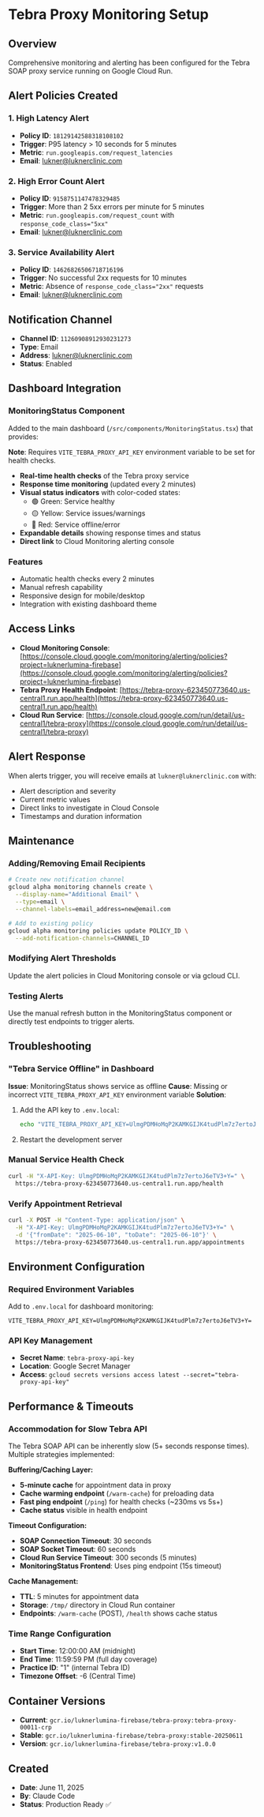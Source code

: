 # Tebra Proxy Monitoring Setup

## Overview

Comprehensive monitoring and alerting has been configured for the Tebra SOAP proxy service running on Google Cloud Run.

## Alert Policies Created

### 1. High Latency Alert

- **Policy ID**: `18129142588318108102`
- **Trigger**: P95 latency > 10 seconds for 5 minutes
- **Metric**: `run.googleapis.com/request_latencies`
- **Email**: [lukner@luknerclinic.com](mailto:lukner@luknerclinic.com)

### 2. High Error Count Alert

- **Policy ID**: `9158751147478329485`
- **Trigger**: More than 2 5xx errors per minute for 5 minutes
- **Metric**: `run.googleapis.com/request_count` with `response_code_class="5xx"`
- **Email**: [lukner@luknerclinic.com](mailto:lukner@luknerclinic.com)

### 3. Service Availability Alert

- **Policy ID**: `14626826506718716196`
- **Trigger**: No successful 2xx requests for 10 minutes
- **Metric**: Absence of `response_code_class="2xx"` requests
- **Email**: [lukner@luknerclinic.com](mailto:lukner@luknerclinic.com)

## Notification Channel

- **Channel ID**: `11260908912930231273`
- **Type**: Email
- **Address**: [lukner@luknerclinic.com](mailto:lukner@luknerclinic.com)
- **Status**: Enabled

## Dashboard Integration

### MonitoringStatus Component

Added to the main dashboard (`/src/components/MonitoringStatus.tsx`) that provides:

**Note**: Requires `VITE_TEBRA_PROXY_API_KEY` environment variable to be set for health checks.

- **Real-time health checks** of the Tebra proxy service
- **Response time monitoring** (updated every 2 minutes)
- **Visual status indicators** with color-coded states:
  - 🟢 Green: Service healthy
  - 🟡 Yellow: Service issues/warnings
  - 🔴 Red: Service offline/error
- **Expandable details** showing response times and status
- **Direct link** to Cloud Monitoring alerting console

### Features

- Automatic health checks every 2 minutes
- Manual refresh capability
- Responsive design for mobile/desktop
- Integration with existing dashboard theme

## Access Links

- **Cloud Monitoring Console**: [https://console.cloud.google.com/monitoring/alerting/policies?project=luknerlumina-firebase](https://console.cloud.google.com/monitoring/alerting/policies?project=luknerlumina-firebase)
- **Tebra Proxy Health Endpoint**: [https://tebra-proxy-623450773640.us-central1.run.app/health](https://tebra-proxy-623450773640.us-central1.run.app/health)
- **Cloud Run Service**: [https://console.cloud.google.com/run/detail/us-central1/tebra-proxy](https://console.cloud.google.com/run/detail/us-central1/tebra-proxy)

## Alert Response

When alerts trigger, you will receive emails at `lukner@luknerclinic.com` with:

- Alert description and severity
- Current metric values
- Direct links to investigate in Cloud Console
- Timestamps and duration information

## Maintenance

### Adding/Removing Email Recipients

```bash
# Create new notification channel
gcloud alpha monitoring channels create \
  --display-name="Additional Email" \
  --type=email \
  --channel-labels=email_address=new@email.com

# Add to existing policy
gcloud alpha monitoring policies update POLICY_ID \
  --add-notification-channels=CHANNEL_ID
```

### Modifying Alert Thresholds

Update the alert policies in Cloud Monitoring console or via gcloud CLI.

### Testing Alerts

Use the manual refresh button in the MonitoringStatus component or directly test endpoints to trigger alerts.

## Troubleshooting


### "Tebra Service Offline" in Dashboard
**Issue**: MonitoringStatus shows service as offline
**Cause**: Missing or incorrect `VITE_TEBRA_PROXY_API_KEY` environment variable
**Solution**:

1. Add the API key to `.env.local`:

   ```bash
   echo "VITE_TEBRA_PROXY_API_KEY=UlmgPDMHoMqP2KAMKGIJK4tudPlm7z7ertoJ6eTV3+Y=" >> .env.local
   ```

2. Restart the development server

### Manual Service Health Check

```bash
curl -H "X-API-Key: UlmgPDMHoMqP2KAMKGIJK4tudPlm7z7ertoJ6eTV3+Y=" \
  https://tebra-proxy-623450773640.us-central1.run.app/health
```

### Verify Appointment Retrieval

```bash
curl -X POST -H "Content-Type: application/json" \
  -H "X-API-Key: UlmgPDMHoMqP2KAMKGIJK4tudPlm7z7ertoJ6eTV3+Y=" \
  -d '{"fromDate": "2025-06-10", "toDate": "2025-06-10"}' \
  https://tebra-proxy-623450773640.us-central1.run.app/appointments
```

## Environment Configuration

### Required Environment Variables

Add to `.env.local` for dashboard monitoring:

```
VITE_TEBRA_PROXY_API_KEY=UlmgPDMHoMqP2KAMKGIJK4tudPlm7z7ertoJ6eTV3+Y=
```

### API Key Management

- **Secret Name**: `tebra-proxy-api-key`
- **Location**: Google Secret Manager
- **Access**: `gcloud secrets versions access latest --secret="tebra-proxy-api-key"`

## Performance & Timeouts

### Accommodation for Slow Tebra API

The Tebra SOAP API can be inherently slow (5+ seconds response times). Multiple strategies implemented:

**Buffering/Caching Layer:**

- **5-minute cache** for appointment data in proxy
- **Cache warming endpoint** (`/warm-cache`) for preloading data
- **Fast ping endpoint** (`/ping`) for health checks (~230ms vs 5s+)
- **Cache status** visible in health endpoint

**Timeout Configuration:**

- **SOAP Connection Timeout**: 30 seconds  
- **SOAP Socket Timeout**: 60 seconds
- **Cloud Run Service Timeout**: 300 seconds (5 minutes)
- **MonitoringStatus Frontend**: Uses ping endpoint (15s timeout)

**Cache Management:**

- **TTL**: 5 minutes for appointment data
- **Storage**: `/tmp/` directory in Cloud Run container
- **Endpoints**: `/warm-cache` (POST), `/health` shows cache status

### Time Range Configuration

- **Start Time**: 12:00:00 AM (midnight)
- **End Time**: 11:59:59 PM (full day coverage)
- **Practice ID**: "1" (internal Tebra ID)
- **Timezone Offset**: -6 (Central Time)

## Container Versions

- **Current**: `gcr.io/luknerlumina-firebase/tebra-proxy:tebra-proxy-00011-crp`
- **Stable**: `gcr.io/luknerlumina-firebase/tebra-proxy:stable-20250611`
- **Version**: `gcr.io/luknerlumina-firebase/tebra-proxy:v1.0.0`

## Created

- **Date**: June 11, 2025
- **By**: Claude Code
- **Status**: Production Ready ✅
